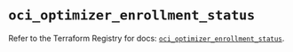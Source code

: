 # `oci_optimizer_enrollment_status`

Refer to the Terraform Registry for docs: [`oci_optimizer_enrollment_status`](https://registry.terraform.io/providers/hashicorp/oci/7.19.0/docs/resources/optimizer_enrollment_status).
